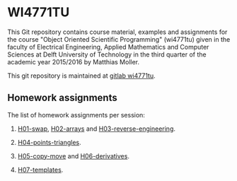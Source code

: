 WI4771TU
========

This Git repository contains course material, examples and assignments for the
course "Object Oriented Scientific Programming" (wi4771tu) given in the faculty
of Electrical Engineering, Applied Mathematics and Computer Sciences at Delft
University of Technology in the third quarter of the academic year 2015/2016 by
Matthias Moller.

This git repository is maintained at [gitlab wi4771tu].

Homework assignments
--------------------

The list of homework assignments per session:

1.  [H01-swap], [H02-arrays] and [H03-reverse-engineering].

2.  [H04-points-triangles].

3.  [H05-copy-move] and [H06-derivatives].

4.  [H07-templates].

[gitlab wi4771tu]: https://gitlab.com/mmoelle1/wi4771tu.2016.git
[H01-swap]: H01-swap/
[H02-arrays]: H02-arrays/
[H03-reverse-engineering]: H03-reverse-engineering/
[H04-points-triangles]: H04-points-triangles/
[H05-copy-move]: H05-copy-move/
[H06-derivatives]: H06-derivatives/
[H07-templates]: H07-templates/
[H08-unit-converter]: H08-unit-converter/
[H09-symbolic-differentiation]: H09-symbolic-differentiation/
